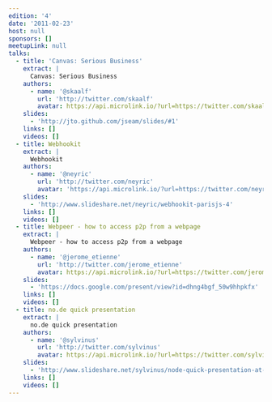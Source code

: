 ```yaml
---
edition: '4'
date: '2011-02-23'
host: null
sponsors: []
meetupLink: null
talks:
  - title: 'Canvas: Serious Business'
    extract: |
      Canvas: Serious Business
    authors:
      - name: '@skaalf'
        url: 'http://twitter.com/skaalf'
        avatar: https://api.microlink.io/?url=https://twitter.com/skaalf&amps;embed=image.url
    slides:
      - 'http://jto.github.com/jseam/slides/#1'
    links: []
    videos: []
  - title: Webhookit
    extract: |
      Webhookit
    authors:
      - name: '@neyric'
        url: 'http://twitter.com/neyric'
        avatar: 'https://api.microlink.io/?url=https://twitter.com/neyric&amps;embed=image.url'
    slides:
      - 'http://www.slideshare.net/neyric/webhookit-parisjs-4'
    links: []
    videos: []
  - title: Webpeer - how to access p2p from a webpage
    extract: |
      Webpeer - how to access p2p from a webpage
    authors:
      - name: '@jerome_etienne'
        url: 'http://twitter.com/jerome_etienne'
        avatar: https://api.microlink.io/?url=https://twitter.com/jerome_etienne&amps;embed=image.url
    slides:
      - 'https://docs.google.com/present/view?id=dhng4bgf_50w9hhpkfx'
    links: []
    videos: []
  - title: no.de quick presentation
    extract: |
      no.de quick presentation
    authors:
      - name: '@sylvinus'
        url: 'http://twitter.com/sylvinus'
        avatar: https://api.microlink.io/?url=https://twitter.com/sylvinus&amps;embed=image.url
    slides:
      - 'http://www.slideshare.net/sylvinus/node-quick-presentation-at-parisjs-4'
    links: []
    videos: []
---
```

